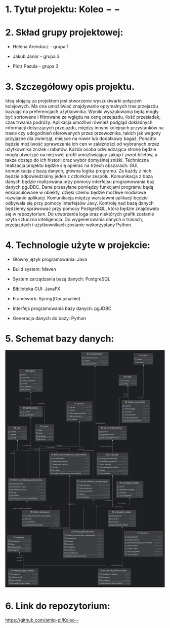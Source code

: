 # 1. Tytuł projektu: Koleo − −

# 2. Skład grupy projektowej:

-   Helena Arendacz - grupa 1

-   Jakub Janór - grupa 3

-   Piotr Pasula - grupa 3

# 3. Szczegółowy opis projektu.

Ideą stojącą za projektem jest stworzenie wyszukiwarki połączeń
kolejowych. Ma ona umożliwiać znajdywanie optymalnych tras przejazdu
bazując na preferencjach użytkownika. Wyniki wyszukiwania będą mogły być
sortowane i filtrowane ze wględu na cenę przejazdu, ilość przesiadek,
czas trwania podróży. Aplikacja umożliwi również podgląd dokładnych
informacji dotyczących przejazdu, między innymi kolejnych przystanków na
trasie czy udogodnień oferowanych przez przewoźnika, takich jak wagony
przyjazne dla zwierząt, miejsce na rower lub dodatkowy bagaż. Ponadto
będzie możliwość sprawdzenia ich cen w zależności od wybranych przez
użytkownika zniżek i rabatów. Każda osoba odwiedzająca stronę będzie
mogła utworzyć na niej swój profil umożliwiający zakup i zwrot biletów,
a także dostęp do ich historii oraz wybór domyślnej zniżki. Techniczna
realizacja projektu będzie się opierać na trzech obszarach: GUI,
komunikacja z bazą danych, główna logika programu. Za każdy z nich
będzie odpowiedzialny jeden z członków zespołu. Komunikacja z bazą
danych będzie realizowana przy pomocy interfejsu programowania baz
danych pgJDBC. Dane przesyłane pomiędzy funkcjami programu będą
enkapsulowane w obiekty, dzięki czemu będzie możliwe modułowe rozwijanie
aplikacji. Komunikacja między warstawmi aplikacji będzie odbywała się
przy pomocy interfejsów Javy. Kontrolę nad bazą danych będziemy
sprawować przy pomocy PostgreSQL, która będzie znajdowała się w
repozytorium. Do utworzenia loga oraz niektórych grafik zostanie użyta
sztuczna inteligencja. Do wygenerowania danych o trasach, przejazdach i
użytkownikach zostanie wykorzystany Python.

# 4. Technologie użyte w projekcie: 

-   Główny język programowania: Java

-   Build system: Maven

-   System zarządzania bazą danych: PostgreSQL

-   Biblioteka GUI: JavaFX

-   Framework: Spring(Opcjonalnie)

-   Interfejs programowania bazy danych: pgJDBC

-   Generacja danych do bazy: Python
    
# 5. Schemat bazy danych:

![Schemat bazy danych](diagramv3.png "Schemat bazy danych")

# 6. Link do repozytorium:

<https://github.com/amlq-pl/Koleo-->
